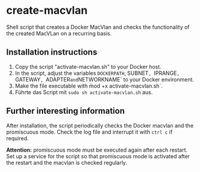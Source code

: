 # create-macvlan
Shell script that creates a Docker MacVlan and checks the functionality of the created MacVLan on a recurring basis.

## Installation instructions
1. Copy the script "activate-macvlan.sh” to your Docker host.
2. In the script, adjust the variables `DOCKERPATH`, SUBNET`, `IPRANGE`, `GATEWAY`, `ADAPTER` and `NETWORKNAME` to your Docker environment.
3. Make the file executable with m̀od +x activate-macvlan.sh`.
4. Führte das Script mit `sudo sh activate-macvlan.sh` aus.

## Further interesting information
After installation, the script periodically checks the Docker macvlan and the promiscuous mode.
Check the log file and interrupt it with `ctrl c` if required.

**Attention:** promiscuous mode must be executed again after each restart.
Set up a service for the script so that promiscuous mode is activated after the restart and the macvlan is checked regularly.
